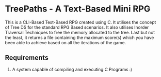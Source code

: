 # TreePaths - A Text-Based Mini RPG

This is a CLI-Based Text-Based RPG created using C. It utilises the concept of Tree DS for the standard RPG Based scenarios.
It also utilises Inorder Traversal Techniques to free the memory allocated to the tree.
Last but not the least, it returns a file containing the maximum score(s) which you have been able to achieve based
on all the iterations of the game.

## Requirements

1) A system capable of compiling and executing C Programs :)
